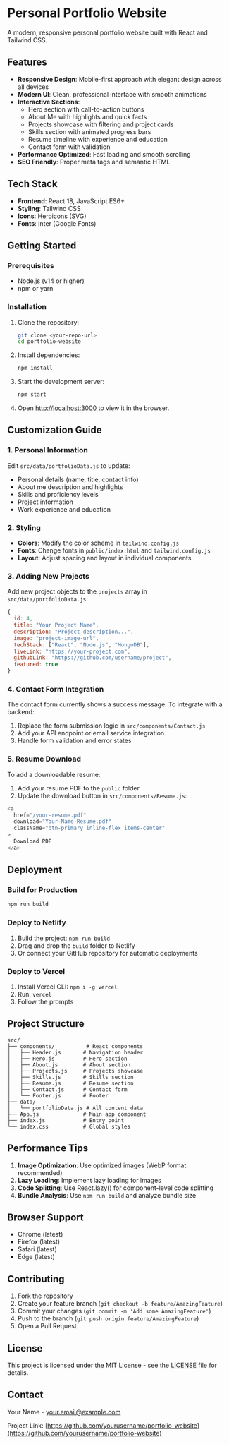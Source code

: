 # Personal Portfolio Website

A modern, responsive personal portfolio website built with React and Tailwind CSS.

## Features

- **Responsive Design**: Mobile-first approach with elegant design across all devices
- **Modern UI**: Clean, professional interface with smooth animations
- **Interactive Sections**: 
  - Hero section with call-to-action buttons
  - About Me with highlights and quick facts
  - Projects showcase with filtering and project cards
  - Skills section with animated progress bars
  - Resume timeline with experience and education
  - Contact form with validation
- **Performance Optimized**: Fast loading and smooth scrolling
- **SEO Friendly**: Proper meta tags and semantic HTML

## Tech Stack

- **Frontend**: React 18, JavaScript ES6+
- **Styling**: Tailwind CSS
- **Icons**: Heroicons (SVG)
- **Fonts**: Inter (Google Fonts)

## Getting Started

### Prerequisites

- Node.js (v14 or higher)
- npm or yarn

### Installation

1. Clone the repository:
   ```bash
   git clone <your-repo-url>
   cd portfolio-website
   ```

2. Install dependencies:
   ```bash
   npm install
   ```

3. Start the development server:
   ```bash
   npm start
   ```

4. Open [http://localhost:3000](http://localhost:3000) to view it in the browser.

## Customization Guide

### 1. Personal Information

Edit `src/data/portfolioData.js` to update:
- Personal details (name, title, contact info)
- About me description and highlights
- Skills and proficiency levels
- Project information
- Work experience and education

### 2. Styling

- **Colors**: Modify the color scheme in `tailwind.config.js`
- **Fonts**: Change fonts in `public/index.html` and `tailwind.config.js`
- **Layout**: Adjust spacing and layout in individual components

### 3. Adding New Projects

Add new project objects to the `projects` array in `src/data/portfolioData.js`:

```javascript
{
  id: 4,
  title: "Your Project Name",
  description: "Project description...",
  image: "project-image-url",
  techStack: ["React", "Node.js", "MongoDB"],
  liveLink: "https://your-project.com",
  githubLink: "https://github.com/username/project",
  featured: true
}
```

### 4. Contact Form Integration

The contact form currently shows a success message. To integrate with a backend:

1. Replace the form submission logic in `src/components/Contact.js`
2. Add your API endpoint or email service integration
3. Handle form validation and error states

### 5. Resume Download

To add a downloadable resume:

1. Add your resume PDF to the `public` folder
2. Update the download button in `src/components/Resume.js`:

```javascript
<a 
  href="/your-resume.pdf" 
  download="Your-Name-Resume.pdf"
  className="btn-primary inline-flex items-center"
>
  Download PDF
</a>
```

## Deployment

### Build for Production

```bash
npm run build
```

### Deploy to Netlify

1. Build the project: `npm run build`
2. Drag and drop the `build` folder to Netlify
3. Or connect your GitHub repository for automatic deployments

### Deploy to Vercel

1. Install Vercel CLI: `npm i -g vercel`
2. Run: `vercel`
3. Follow the prompts

## Project Structure

```
src/
├── components/          # React components
│   ├── Header.js       # Navigation header
│   ├── Hero.js         # Hero section
│   ├── About.js        # About section
│   ├── Projects.js     # Projects showcase
│   ├── Skills.js       # Skills section
│   ├── Resume.js       # Resume section
│   ├── Contact.js      # Contact form
│   └── Footer.js       # Footer
├── data/
│   └── portfolioData.js # All content data
├── App.js              # Main app component
├── index.js            # Entry point
└── index.css           # Global styles
```

## Performance Tips

1. **Image Optimization**: Use optimized images (WebP format recommended)
2. **Lazy Loading**: Implement lazy loading for images
3. **Code Splitting**: Use React.lazy() for component-level code splitting
4. **Bundle Analysis**: Use `npm run build` and analyze bundle size

## Browser Support

- Chrome (latest)
- Firefox (latest)
- Safari (latest)
- Edge (latest)

## Contributing

1. Fork the repository
2. Create your feature branch (`git checkout -b feature/AmazingFeature`)
3. Commit your changes (`git commit -m 'Add some AmazingFeature'`)
4. Push to the branch (`git push origin feature/AmazingFeature`)
5. Open a Pull Request

## License

This project is licensed under the MIT License - see the [LICENSE](LICENSE) file for details.

## Contact

Your Name - [your.email@example.com](mailto:your.email@example.com)

Project Link: [https://github.com/yourusername/portfolio-website](https://github.com/yourusername/portfolio-website)
